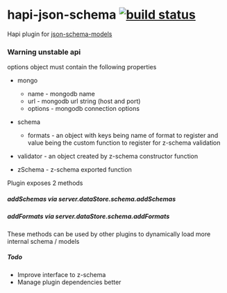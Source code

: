 # hapi-json-schema [![build status](https://travis-ci.org/simon-p-r/hapi-json-schema.svg?branch=master)](https://travis-ci.org/simon-p-r/hapi-json-schema)

Hapi plugin for [json-schema-models](https://github.com/simon-p-r/json-schema-models)

### Warning unstable api


options object must contain the following properties
+ mongo
   + name - mongodb name
   + url - mongodb url string (host and port)
   + options - mongodb connection options

+ schema
   + formats - an object with keys being name of format to register and value being the custom function to register for z-schema validation
+ validator - an object created by z-schema constructor function
+ zSchema - z-schema exported function

Plugin exposes 2 methods

##### addSchemas via server.dataStore.schema.addSchemas

##### addFormats via server.dataStore.schema.addFormats

These methods can be used by other plugins to dynamically load more internal schema / models

##### Todo

+ Improve interface to z-schema
+ Manage plugin dependencies better
